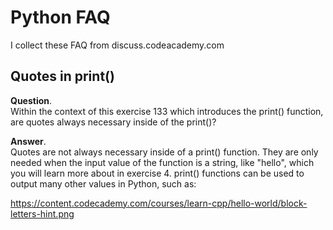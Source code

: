 # Python FAQ
I collect these FAQ from discuss.codeacademy.com



## Quotes in print()
**Question**.  
Within the context of this exercise 133 which introduces the print() function, are quotes always necessary inside of the print()?

**Answer**.  
Quotes are not always necessary inside of a print() function. They are only needed when the input value of the function is a string, like "hello", which you will learn more about in exercise 4. print() functions can be used to output many other values in Python, such as:

https://content.codecademy.com/courses/learn-cpp/hello-world/block-letters-hint.png 
